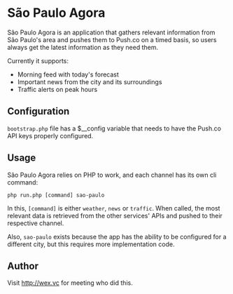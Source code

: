 # São Paulo Agora

São Paulo Agora is an application that gathers relevant information from São Paulo's area and
pushes them to Push.co on a timed basis, so users always get the latest information as they need
them.

Currently it supports:

* Morning feed with today's forecast
* Important news from the city and its surroundings
* Traffic alerts on peak hours


## Configuration

`bootstrap.php` file has a $__config variable that needs to have the Push.co API keys properly
configured.


## Usage

São Paulo Agora relies on PHP to work, and each channel has its own cli command:

`php run.php [command] sao-paulo`

In this, `[command]` is either `weather`, `news` or `traffic`. When called, the most relevant data is
retrieved from the other services' APIs and pushed to their respective channel.

Also, `sao-paulo` exists because the app has the ability to be configured for a different city, but
this requires more implementation code.


## Author

Visit http://wex.vc for meeting who did this.
